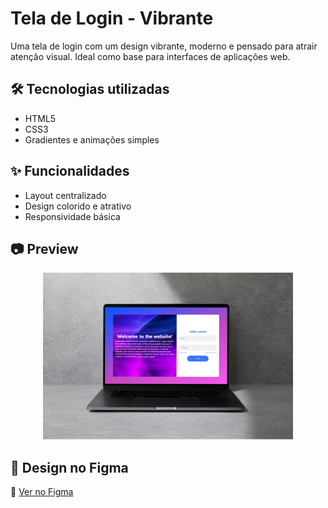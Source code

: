 # Tela de Login - Vibrante

Uma tela de login com um design vibrante, moderno e pensado para atrair atenção visual. Ideal como base para interfaces de aplicações web.

## 🛠️ Tecnologias utilizadas

- HTML5
- CSS3
- Gradientes e animações simples

## ✨ Funcionalidades

- Layout centralizado
- Design colorido e atrativo
- Responsividade básica

## 📷 Preview

<p align="center">
  <img src="assets/mockups/vibrant-screen-mockup.png" alt="Preview da Tela de Login Vibrante" width="400">
</p>

## 🎨 Design no Figma

🔗 [Ver no Figma](https://www.figma.com/design/mGcli16zoQzQKWcfcIJgeP/Untitled?node-id=0-1&t=59FjjsYAXtGI4xx5-1)

